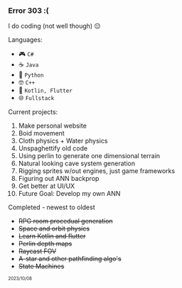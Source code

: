 ### Error 303 :( 

I do coding (not well though) 😔

Languages: 
- 🎮 `C#`
- ☕ `Java`
- 🐍 `Python`
- 🤓 `C++`
- 📲 `Kotlin, Flutter`
- 🌐 `Fullstack`


Current projects:
1. Make personal website
2. Boid movement
3. Cloth physics + Water physics
4. Unspaghettify old code
5. Using perlin to generate one dimensional terrain
6. Natural looking cave system generation
7. Rigging sprites w/out engines, just game frameworks
8. Figuring out ANN backprop
9. Get better at UI/UX
10. Future Goal: Develop my own ANN

Completed - newest to oldest <br>
- ~~RPG room procedual generation~~
- ~~Space and orbit physics~~
- ~~Learn Kotlin and flutter~~
- ~~Perlin depth maps~~
- ~~Raycast FOV~~
- ~~A-star and other pathfinding algo's~~
- ~~State Machines~~


<sub><sup>2023/10/08</sup></sub>
<!--
**withercraft303/withercraft303** is a ✨ _special_ ✨ repository because its `README.md` (this file) appears on your GitHub profile.

Here are some ideas to get you started:

- 🔭 I’m currently working on ...
- 🌱 I’m currently learning ...
- 👯 I’m looking to collaborate on ...
- 🤔 I’m looking for help with ...
- 💬 Ask me about ...
- 📫 How to reach me: ...
- 😄 Pronouns: ...
- ⚡ Fun fact: ...
-->
